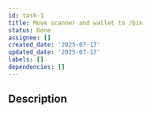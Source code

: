 ```yaml
---
id: task-1
title: Move scanner and wallet to /bin
status: Done
assignee: []
created_date: '2025-07-17'
updated_date: '2025-07-17'
labels: []
dependencies: []
---
```


## Description
